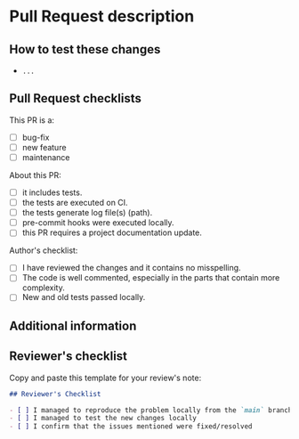 # Pull Request description

<!-- Describe the purpose of your PR and the changes you have made. -->

<!-- Which issue this PR aims to resolve or fix? E.g.:
Solve #004
-->

## How to test these changes

<!-- Example:

* run `$ abc -p 1234`
* open the web browser with url localhost:1234
* ...
-->

- `...`

<!-- Modify the options to suit your project. -->

## Pull Request checklists

This PR is a:

- [ ] bug-fix
- [ ] new feature
- [ ] maintenance

About this PR:

- [ ] it includes tests.
- [ ] the tests are executed on CI.
- [ ] the tests generate log file(s) (path).
- [ ] pre-commit hooks were executed locally.
- [ ] this PR requires a project documentation update.

Author's checklist:

- [ ] I have reviewed the changes and it contains no misspelling.
- [ ] The code is well commented, especially in the parts that contain more complexity.
- [ ] New and old tests passed locally.

## Additional information

<!-- Add any screenshot that helps to show the changes proposed -->

<!-- Add any other extra information that would help to understand the
changes proposed by this PR -->

## Reviewer's checklist

Copy and paste this template for your review's note:

```markdown
## Reviewer's Checklist

- [ ] I managed to reproduce the problem locally from the `main` branch
- [ ] I managed to test the new changes locally
- [ ] I confirm that the issues mentioned were fixed/resolved
```
